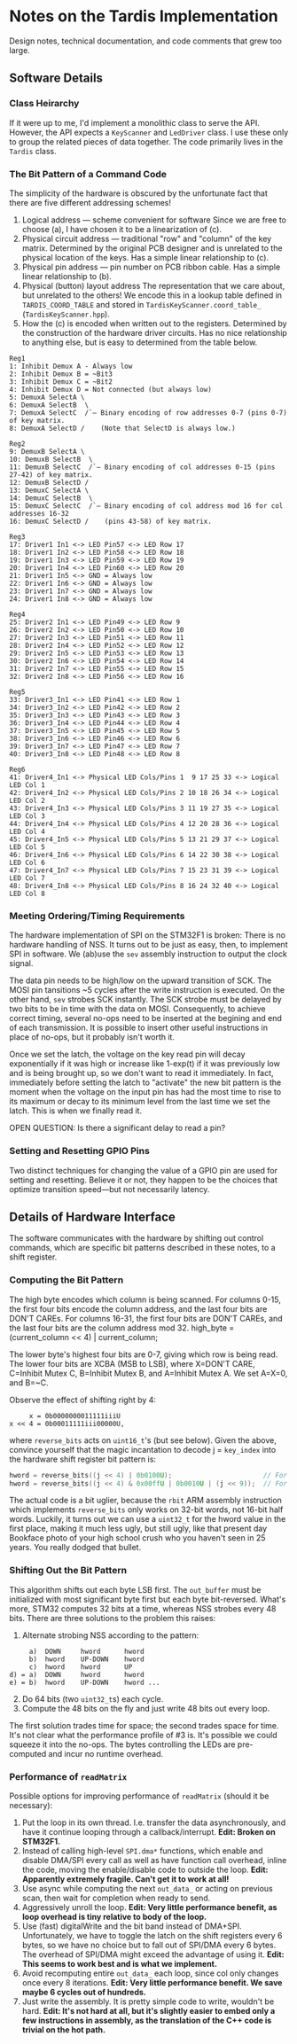 # Notes on the Tardis Implementation

Design notes, technical documentation, and code comments that grew too large.

[TOC]: Notes.md " "


## Software Details

### Class Heirarchy

If it were up to me, I'd implement a monolithic class to serve the API. However, the API expects a
`KeyScanner` and `LedDriver` class. I use these only to group the related pieces of data together.
The code primarily lives in the `Tardis` class.

### The Bit Pattern of a Command Code

The simplicity of the hardware is obscured by the unfortunate fact that there are five different
addressing schemes!

1. Logical address — scheme convenient for software Since we are free to choose (a), I have chosen
   it to be a linearization of (c).
2. Physical circuit address — traditional "row" and "column" of the key matrix. Determined by the
   original PCB designer and is unrelated to the physical location of the keys. Has a simple linear
   relationship to (c).
3. Physical pin address — pin number on PCB ribbon cable. Has a simple linear relationship to (b).
4. Physical (button) layout address The representation that we care about, but unrelated to the
   others! We encode this in a lookup table defined in `TARDIS_COORD_TABLE` and stored in
   `TardisKeyScanner.coord_table_` (`TardisKeyScanner.hpp`).
5. How the (c) is encoded when written out to the registers. Determined by the construction of the
   hardware driver circuits. Has no nice relationship to anything else, but is easy to determined
   from the table below.

```
Reg1
1: Inhibit Demux A - Always low
2: Inhibit Demux B = ~Bit3
3: Inhibit Demux C = ~Bit2
4: Inhibit Demux D = Not connected (but always low)
5: DemuxA SelectA \
6: DemuxA SelectB  \
7: DemuxA SelectC  /`— Binary encoding of row addresses 0-7 (pins 0-7) of key matrix.
8: DemuxA SelectD /    (Note that SelectD is always low.)

Reg2
9: DemuxB SelectA \
10: DemuxB SelectB  \
11: DemuxB SelectC  /`— Binary encoding of col addresses 0-15 (pins 27-42) of key matrix.
12: DemuxB SelectD /
13: DemuxC SelectA \
14: DemuxC SelectB  \
15: DemuxC SelectC  /`— Binary encoding of col address mod 16 for col addresses 16-32
16: DemuxC SelectD /    (pins 43-58) of key matrix.

Reg3
17: Driver1 In1 <-> LED Pin57 <-> LED Row 17
18: Driver1 In2 <-> LED Pin58 <-> LED Row 18
19: Driver1 In3 <-> LED Pin59 <-> LED Row 19
20: Driver1 In4 <-> LED Pin60 <-> LED Row 20
21: Driver1 In5 <-> GND = Always low
22: Driver1 In6 <-> GND = Always low
23: Driver1 In7 <-> GND = Always low
24: Driver1 In8 <-> GND = Always low

Reg4
25: Driver2 In1 <-> LED Pin49 <-> LED Row 9
26: Driver2 In2 <-> LED Pin50 <-> LED Row 10
27: Driver2 In3 <-> LED Pin51 <-> LED Row 11
28: Driver2 In4 <-> LED Pin52 <-> LED Row 12
29: Driver2 In5 <-> LED Pin53 <-> LED Row 13
30: Driver2 In6 <-> LED Pin54 <-> LED Row 14
31: Driver2 In7 <-> LED Pin55 <-> LED Row 15
32: Driver2 In8 <-> LED Pin56 <-> LED Row 16

Reg5
33: Driver3_In1 <-> LED Pin41 <-> LED Row 1
34: Driver3_In2 <-> LED Pin42 <-> LED Row 2
35: Driver3_In3 <-> LED Pin43 <-> LED Row 3
36: Driver3_In4 <-> LED Pin44 <-> LED Row 4
37: Driver3_In5 <-> LED Pin45 <-> LED Row 5
38: Driver3_In6 <-> LED Pin46 <-> LED Row 6
39: Driver3_In7 <-> LED Pin47 <-> LED Row 7
40: Driver3_In8 <-> LED Pin48 <-> LED Row 8

Reg6
41: Driver4_In1 <-> Physical LED Cols/Pins 1  9 17 25 33 <-> Logical LED Col 1
42: Driver4_In2 <-> Physical LED Cols/Pins 2 10 18 26 34 <-> Logical LED Col 2
43: Driver4_In3 <-> Physical LED Cols/Pins 3 11 19 27 35 <-> Logical LED Col 3
44: Driver4_In4 <-> Physical LED Cols/Pins 4 12 20 28 36 <-> Logical LED Col 4
45: Driver4_In5 <-> Physical LED Cols/Pins 5 13 21 29 37 <-> Logical LED Col 5
46: Driver4_In6 <-> Physical LED Cols/Pins 6 14 22 30 38 <-> Logical LED Col 6
47: Driver4_In7 <-> Physical LED Cols/Pins 7 15 23 31 39 <-> Logical LED Col 7
48: Driver4_In8 <-> Physical LED Cols/Pins 8 16 24 32 40 <-> Logical LED Col 8
```


### Meeting Ordering/Timing Requirements

The hardware implementation of SPI on the STM32F1 is broken: There is no hardware handling of NSS.
It turns out to be just as easy, then, to implement SPI in software. We (ab)use the `sev` assembly
instruction to output the clock signal.

The data pin needs to be high/low on the upward transition of SCK. The MOSI pin tansitions ~5 cycles
after the write instruction is executed. On the other hand, `sev` strobes SCK instantly. The SCK
strobe must be delayed by two bits to be in time with the data on MOSI. Consequently, to achieve
correct timing, several no-ops need to be inserted at the begining and end of each transmission. It
is possible to insert other useful instructions in place of no-ops, but it probably isn't worth it.

Once we set the latch, the voltage on the key read pin will decay exponentially if it was high or
increase like 1-exp(t) if it was previously low and is being brought up, so we don't want to read it
immediately. In fact, immediately before setting the latch to "activate" the new bit pattern is the
moment when the voltage on the input pin has had the most time to rise to its maximum or decay to
its minimum level from the last time we set the latch. This is when we finally read it.

OPEN QUESTION: Is there a significant delay to read a pin?

### Setting and Resetting GPIO Pins

Two distinct techniques for changing the value of a GPIO pin are used for setting and resetting.
Believe it or not, they happen to be the choices that optimize transition speed—but not necessarily
latency.

## Details of Hardware Interface

The software communicates with the hardware by shifting out control commands, which are specific bit
patterns described in these notes, to a shift register.


### Computing the Bit Pattern


The high byte encodes which column is being scanned. For columns 0-15, the first four bits encode
the column address, and the last four bits are DON'T CAREs. For columns 16-31, the first four bits
are DON'T CAREs, and the last four bits are the column address mod 32. high_byte = (current_column
<< 4) | current_column;

The lower byte's highest four bits are 0-7, giving which row is being read. The lower four bits are
XCBA (MSB to LSB), where X=DON'T CARE, C=Inhibit Mutex C, B=Inhibit Mutex B, and A=Inhibit Mutex A.
We set A=X=0, and B=~C.

Observe the effect of shifting right by 4:

         x = 0b0000000011111iiiU
    x << 4 = 0b00011111iii00000U,

where `reverse_bits` acts on `uint16_t`'s (but see below). Given the above, convince yourself that
the magic incantation to decode j = `key_index` into the hardware shift register bit pattern is:

```cpp
hword = reverse_bits((j << 4) | 0b0100U);                       // For columns 0-15
hword = reverse_bits((j << 4) & 0x00ffU | 0b0010U | (j << 9));  // For columns 16-31
```

The actual code is a bit uglier, because the `rbit` ARM assembly instruction which implements
`reverse_bits` only works on 32-bit words, not 16-bit half words. Luckily, it turns out we can use a
`uint32_t` for the hword value in the first place, making it much less ugly, but still ugly, like
that present day Bookface photo of your high school crush who you haven't seen in 25 years. You
really dodged that bullet.


### Shifting Out the Bit Pattern

This algorithm shifts out each byte LSB first. The `out_buffer` must be initialized with most
significant byte first but each byte bit-reversed. What's more, STM32 computes 32 bits at a time,
whereas NSS strobes every 48 bits. There are three solutions to the problem this raises:

1. Alternate strobing NSS according to the pattern:

```
     a)  DOWN     hword      hword
     b)  hword    UP-DOWN    hword
     c)  hword    hword      UP
d) = a)  DOWN     hword      hword
e) = b)  hword    UP-DOWN    hword ...
```

2. Do 64 bits (two `uint32_t`s) each cycle.
3. Compute the 48 bits on the fly and just write 48 bits out every loop.

The first solution trades time for space; the second trades space for time. It's not clear what the
performance profile of #3 is. It's possible we could squeeze it into the no-ops. The bytes
controlling the LEDs are pre- computed and incur no runtime overhead.

### Performance of `readMatrix`

Possible options for improving performance of `readMatrix` (should it be necessary):

1. Put the loop in its own thread. I.e. transfer the data asynchronously, and have it continue
   looping through a callback/interrupt. **Edit: Broken on STM32F1.**
2. Instead of calling high-level `SPI.dma*` functions, which enable and disable DMA/SPI every call
   as well as have function call overhead, inline the code, moving the enable/disable code to
   outside the loop. **Edit: Apparently extremely fragile. Can't get it to work at all!**
3. Use async while computing the next `out_data_` or acting on previous scan, then wait for
   completion when ready to send.
4. Aggressively unroll the loop. **Edit: Very little performance benefit, as loop overhead is tiny
   relative to body of the loop.**
5. Use (fast) digitalWrite and the bit band instead of DMA+SPI. Unfortunately, we have to toggle the
   latch on the shift registers every 6 bytes, so we have no choice but to fall out of SPI/DMA every
   6 bytes. The overhead of SPI/DMA might exceed the advantage of using it. **Edit: This seems to
   work best and is what we implement.**
6. Avoid recomputing entire `out_data_` each loop, since col only changes once every 8 iterations.
   **Edit: Very little performance benefit. We save maybe 6 cycles out of hundreds.**
7. Just write the assembly. It is pretty simple code to write, wouldn't be hard. **Edit: It's not
   hard at all, but it's slightly easier to embed only a few instructions in assembly, as the
   translation of the C++ code is trivial on the hot path.**

[Shifting Out the Bit-Pattern]: #shifting-out-the-bit-pattern
[Details of Hardware Interface]: #details-of-hardware-interface


